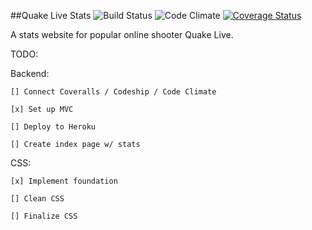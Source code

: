 ##Quake Live Stats
![Build Status](https://codeship.com/projects/6f9dea10-0047-0134-c110-1e95689fe79f/status?branch=master)
![Code Climate](https://codeclimate.com/github/b0p/live_stats.png)
[![Coverage Status](https://coveralls.io/repos/github/b0p/live_stats/badge.svg?branch=master)](https://coveralls.io/github/b0p/live_stats?branch=master)


A stats website for popular online shooter Quake Live.

TODO:

  Backend:

    [] Connect Coveralls / Codeship / Code Climate

    [x] Set up MVC

    [] Deploy to Heroku

    [] Create index page w/ stats


  CSS:

    [x] Implement foundation

    [] Clean CSS

    [] Finalize CSS
